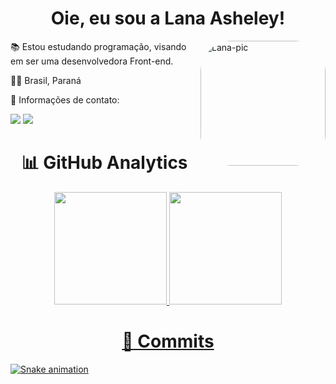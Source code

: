 <h1 align='center'>
  Oie, eu sou a Lana Asheley!
</h1>

<div>
    <img align="right" alt="Lana-pic" height="200" style="border-radius:50px;" 
   src=https://cdn.discordapp.com/attachments/953748242292699174/978020906049871942/83540b2757a6787beb8157b6868c468e.gif
</div>
    
📚 Estou estudando programação, visando em ser uma
desenvolvedora Front-end.
    
👩‍💻 Brasil, Paraná

📝 Informações de contato:
    
<div>
  <a href = "mailto:asheleylana70@gmail.com"><img src="https://img.shields.io/badge/-Gmail-%23333?style=for-the-badge&logo=gmail&logoColor=white" target="_blank"></a> 
    <a href = "https://twitter.com/__Asheley_"><img src="https://img.shields.io/badge/Twitter-1DA1F2?style=for-the-badge&logo=twitter&logoColor=white" target="_blank"></a>
</div>

<h1 align='center'>
  📊 GitHub Analytics
</h1>
    
<div align="center">
  <a href="https://github.com/LanaAsheley">
  <img height="180em" src="https://github-readme-stats.vercel.app/api?username=LanaAsheley&show_icons=true&theme=tokyonight&include_all_commits=true&count_private=true"/>
  <img height="180em" src="https://github-readme-stats.vercel.app/api/top-langs/?username=LanaAsheley&layout=compact&langs_count=7&theme=tokyonight"/>
</div>

<h1 align='center'>
  🐍 Commits
</h1>
     
 ![Snake animation](https://github.com/LanaAsheley/LanaAsheley/blob/output/github-contribution-grid-snake.svg)
